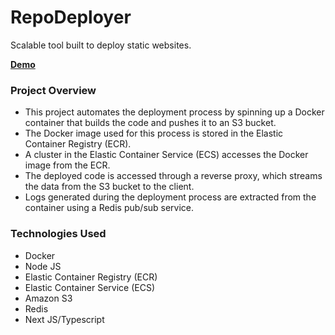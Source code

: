 # RepoDeployer
Scalable tool built to deploy static websites.

[**Demo**](https://www.loom.com/share/92fbeccf53bf441488e710179a2c0e31?sid=4737d68b-dafc-4d13-bfc8-4dc13e9fd18c)

### Project Overview

- This project automates the deployment process by spinning up a Docker container that builds the code and pushes it to an S3 bucket.
- The Docker image used for this process is stored in the Elastic Container Registry (ECR).
- A cluster in the Elastic Container Service (ECS) accesses the Docker image from the ECR.
- The deployed code is accessed through a reverse proxy, which streams the data from the S3 bucket to the client.
- Logs generated during the deployment process are extracted from the container using a Redis pub/sub service.

### Technologies Used

- Docker 
- Node JS
- Elastic Container Registry (ECR)
- Elastic Container Service (ECS)
- Amazon S3 
- Redis
- Next JS/Typescript
